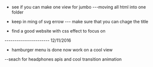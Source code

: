 * see if you can make one view for jumbo ---moving all html into one folder

* keep in ming of svg errow --- make sure that you can chage the title

* find a good website with css effect to focus on

----------------------- 12/11/2016
* hamburger menu is done now work on a cool view

--seach for headphones apis and cool transition animation
